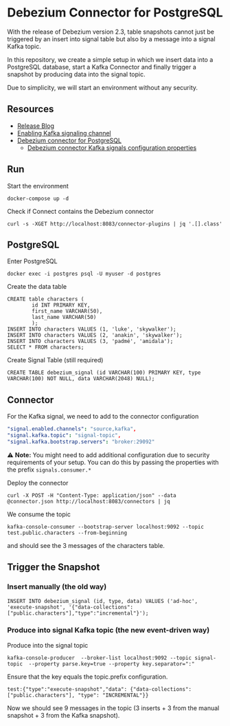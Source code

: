 # Debezium Connector for PostgreSQL 

With the release of Debezium version 2.3, table snapshots cannot just 
be triggered by an insert into signal table but also by a message into a signal Kafka topic.

In this repository, we create a simple setup in which we insert data into a PostgreSQL database, start a Kafka
Connector and finally trigger a snapshot by producing data into the signal topic.

Due to simplicity, we will start an environment without any security.

## Resources
* [Release Blog](https://debezium.io/blog/2023/06/27/Debezium-signaling-and-notifications/)
* [Enabling Kafka signaling channel](https://debezium.io/documentation/reference/stable/configuration/signalling.html#debezium-signaling-enabling-kafka-signaling-channel)
* [Debezium connector for PostgreSQL](https://debezium.io/documentation/reference/stable/connectors/postgresql.html#debezium-postgresql-connector-kafka-signals-configuration-properties)
    * [Debezium connector Kafka signals configuration properties](https://debezium.io/documentation/reference/stable/connectors/postgresql.html#debezium-postgresql-connector-kafka-signals-configuration-properties)

## Run
Start the environment
```
docker-compose up -d
```

Check if Connect contains the Debezium connector
```
curl -s -XGET http://localhost:8083/connector-plugins | jq '.[].class'
```

## PostgreSQL

Enter PostgreSQL
```
docker exec -i postgres psql -U myuser -d postgres
```

Create the data table
```
CREATE table characters (
        id INT PRIMARY KEY,
        first_name VARCHAR(50),
        last_name VARCHAR(50)
        );
INSERT INTO characters VALUES (1, 'luke', 'skywalker');
INSERT INTO characters VALUES (2, 'anakin', 'skywalker');
INSERT INTO characters VALUES (3, 'padmé', 'amidala');
SELECT * FROM characters;
```

Create Signal Table (still required)

```
CREATE TABLE debezium_signal (id VARCHAR(100) PRIMARY KEY, type VARCHAR(100) NOT NULL, data VARCHAR(2048) NULL);
```

## Connector

For the Kafka signal, we need to add to the connector configuration

```yaml
"signal.enabled.channels": "source,kafka",
"signal.kafka.topic": "signal-topic",
"signal.kafka.bootstrap.servers": "broker:29092"
```

⚠️ **Note:** You might need to add additional configuration due to security requirements of your setup. You can 
do this by passing the properties with the prefix `signals.consumer.*`


Deploy the connector
```shell
curl -X POST -H "Content-Type: application/json" --data @connector.json http://localhost:8083/connectors | jq
```

We consume the topic
```
kafka-console-consumer --bootstrap-server localhost:9092 --topic test.public.characters --from-beginning
```
and should see the 3 messages of the characters table.

## Trigger the Snapshot

### Insert manually (the old way)
```
INSERT INTO debezium_signal (id, type, data) VALUES ('ad-hoc', 'execute-snapshot', '{"data-collections": ["public.characters"],"type":"incremental"}');
```

### Produce into signal Kafka topic (the new event-driven way)


Produce into the signal topic
```
kafka-console-producer  --broker-list localhost:9092 --topic signal-topic  --property parse.key=true --property key.separator=":"
```
Ensure that the key equals the topic.prefix configuration.
```
test:{"type":"execute-snapshot","data": {"data-collections": ["public.characters"], "type": "INCREMENTAL"}}
```

Now we should see 9 messages in the topic (3 inserts + 3 from the manual snapshot + 3 from the Kafka snapshot).